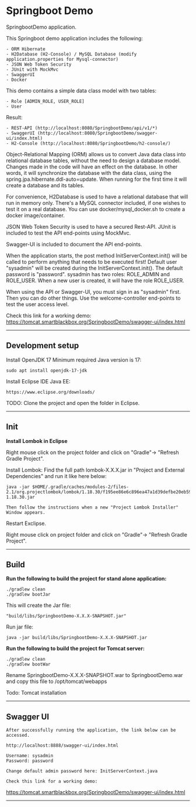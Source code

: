 # Springboot Demo

SpringbootDemo application.

This Springboot demo application includes the following:

	- ORM Hibernate
	- H2Database (H2-Console) / MySQL Database (modify application.properties for Mysql-connector)
	- JSON Web Token Security
	- JUnit with MockMvc
	- SwaggerUI
	- Docker
 
 This demo contains a simple data class model with two tables:
 
	- Role [ADMIN_ROLE, USER_ROLE]
	- User
 
 Result:
 
	- REST-API (http://localhost:8080/SpringbootDemo/api/v1/*)
	- SwaggerUI (http://localhost:8080/SpringbootDemo/swagger-ui/index.html)
	- H2-Console (http://localhost:8080/SpringbootDemo/h2-console/)

Object-Relational Mapping (ORM) allows us to convert Java data class into relational database tables,
without the need to design a database model. Changes made in the code will have an effect on the
database. In other words, it will synchronize the database with the data class, 
using the spring.jpa.hibernate.ddl-auto=update. When running for the first time it will create a database and its tables.

For convenience, H2Database is used to have a relational database that will run in memory only.
There's a MySQL connector included, if one wishes to test it on a real database. You can use docker/mysql_docker.sh to create a docker image/container.

JSON Web Token Security is used to have a secured Rest-API.
JUnit is included to test the API end-points using MockMvc.

Swagger-UI is included to document the API end-points.

When the application starts, the post method InitServerContext.init() will be called 
to perform anything that needs to be executed first! Default user "sysadmin" will be created
during the InitServerContext.init(). The default password is "password".
sysadmin has two roles: ROLE_ADMIN and ROLE_USER.
When a new user is created, it will have the role ROLE_USER.

When using the API or Swagger-UI, you must sign in as "sysadmin" first.
Then you can do other things. Use the welcome-controller end-points to test the user access level.

Check this link for a working demo: 
<a href="https://tomcat.smartblackbox.org/SpringbootDemo/swagger-ui/index.html" target="_blank" rel="noopener">https://tomcat.smartblackbox.org/SpringbootDemo/swagger-ui/index.html</a>

_______________________________________________________________________________
## Development setup

Install OpenJDK 17
Minimum required Java version is 17:

    sudo apt install openjdk-17-jdk

Install Eclipse IDE Java EE:
    
    https://www.eclipse.org/downloads/

TODO: Clone the project and open the folder in Eclipse.

_______________________________________________________________________________
## Init

**Install Lombok in Eclipse**

Right mouse click on the project folder and click on "Gradle"-> "Refresh Gradle Project".

Install Lombok:
	Find the full path lombok-X.X.X.jar in "Project and External Dependencies" and run it like here below:
	
	java -jar $HOME/.gradle/caches/modules-2/files-2.1/org.projectlombok/lombok/1.18.30/f195ee86e6c896ea47a1d39defbe20eb59cd149d/lombok-1.18.30.jar

	Then follow the instructions when a new "Project Lombok Installer" Window appears.
	
Restart Exclipse.

Right mouse click on project folder and click on "Gradle"-> "Refresh Gradle Project".

_______________________________________________________________________________
## Build

**Run the following to build the project for stand alone application:**

    ./gradlew clean
    ./gradlew bootJar

This will create the Jar file:
    
    "build/libs/SpringbootDemo-X.X.X-SNAPSHOT.jar"

Run jar file:

    java -jar build/libs/SpringbootDemo-X.X.X-SNAPSHOT.jar

**Run the following to build the project for Tomcat server:**

    ./gradlew clean
    ./gradlew bootWar

Rename SpringbootDemo-X.X.X-SNAPSHOT.war to SpringbootDemo.war and copy this file to /opt/tomcat/webapps

Todo: Tomcat installation

_______________________________________________________________________________
## Swagger UI
	After successfully running the application, the link below can be accessed.

	http://localhost:8888/swagger-ui/index.html

	Username: sysadmin
	Password: password

	Change default admin password here: InitServerContext.java

	Check this link for a working demo:
<a href="https://tomcat.smartblackbox.org/SpringbootDemo/swagger-ui/index.html" target="_blank" rel="noopener">https://tomcat.smartblackbox.org/SpringbootDemo/swagger-ui/index.html</a>
_______________________________________________________________________________

